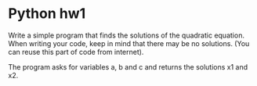 # Python hw1

Write a simple program that finds the solutions of the quadratic equation. When writing your code, keep in mind that there may be no solutions. (You can reuse this part of code from internet).

The program asks for variables a, b and c and returns the solutions x1 and x2.
